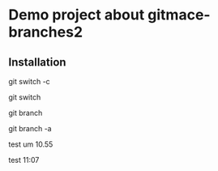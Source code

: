 # Demo project about gitmace-branches2

## Installation

git switch -c <branchname>

git switch <branchname>

git branch

git branch -a

test um 10.55 

test 11:07